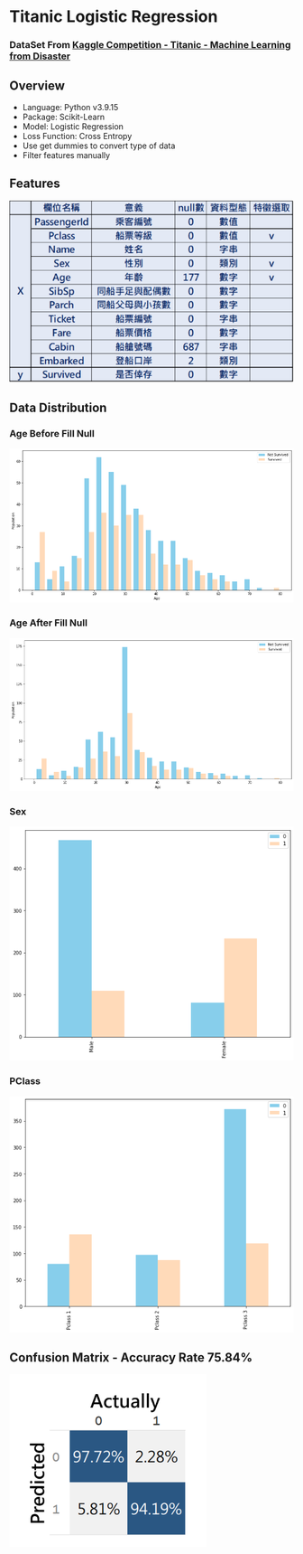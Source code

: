 # Titanic Logistic Regression

### DataSet From [Kaggle Competition - Titanic - Machine Learning from Disaster](https://www.kaggle.com/competitions/titanic)

## Overview

- Language: Python v3.9.15
- Package: Scikit-Learn
- Model: Logistic Regression
- Loss Function: Cross Entropy
- Use get dummies to convert type of data
- Filter features manually

## Features

![image](https://github.com/yuhexiong/titanic-logistic-regression-python/blob/main/image/features.png)

## Data Distribution

### Age Before Fill Null

![image](https://github.com/yuhexiong/titanic-logistic-regression-python/blob/main/image/age-survive-before.png)

### Age After Fill Null

![image](https://github.com/yuhexiong/titanic-logistic-regression-python/blob/main/image/age-survive-after.png)

### Sex

![image](https://github.com/yuhexiong/titanic-logistic-regression-python/blob/main/image/sex-survive.png)

### PClass

![image](https://github.com/yuhexiong/titanic-logistic-regression-python/blob/main/image/pclass-survive.png)

## Confusion Matrix - Accuracy Rate 75.84%

![image](https://github.com/yuhexiong/titanic-logistic-regression-python/blob/main/image/confusion_mtx.png)